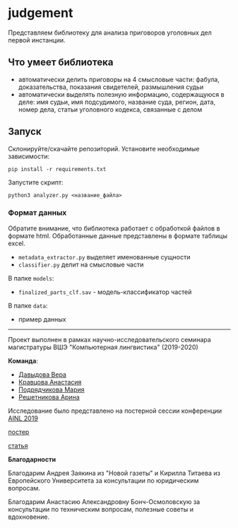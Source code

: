 # judgement

Представляем библиотеку для анализа приговоров уголовных дел первой инстанции.

## Что умеет библиотека
- автоматически делить приговоры на 4 смысловые части: фабула, доказательства, показания свидетелей, размышления судьи
- автоматически выделять полезную информацию, содержащуюся в деле: имя судьи, имя подсудимого, название суда, регион, дата, номер дела, статьи уголовного кодекса, связанные с делом

## Запуск
Склонируйте/скачайте репозиторий.
Установите необходимые зависимости:
```
pip install -r requirements.txt
```
Запустите скрипт:
```
python3 analyzer.py <название_файла>
```
### Формат данных
Обратите внимание, что библиотека работает с обработкой файлов в формате html.
Обработанные данные представлены в формате таблицы excel.

- `metadata_extractor.py` выделяет именованные сущности
- `classifier.py` делит на смысловые части

В папке `models`:
- `finalized_parts_clf.sav` - модель-классификатор частей

В папке `data`:
- пример данных

-----

Проект выполнен в рамках научно-исследовательского семинара магистратуры ВШЭ "Компьютерная лингвистика" (2019-2020)

**Команда**:
- [Давыдова Вера](https://github.com/Veranchos)
- [Кравцова Анастасия](https://github.com/AnastasijaKravtsova)
- [Подрядчикова Мария](https://github.com/laidhimonthegreen)
- [Решетникова Арина](https://github.com/jackashore)

Исследование было представлено на постерной сессии конференции [AINL 2019](https://ainlconf.ru/2019/program)

[постер](https://github.com/HSEJUDGMENT/judgement/blob/master/poster.pdf)

[статья](https://github.com/HSEJUDGMENT/judgement/blob/master/paper.pdf)

**Благодарности**

Благодарим Андрея Заякина из "Новой газеты" и Кирилла Титаева из Европейского Университета за консультации по юридическим вопросам.

Благодарим Анастасию Александровну Бонч-Осмоловскую за консультации по техническим вопросам, полезные советы и вдохновение.
